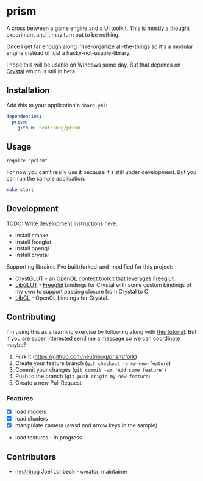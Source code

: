 # prism

A cross between a game engine and a UI toolkit.
This is mostly a thought experiment and it may turn out to be nothing.

Once I get far enough along I'll re-organize all-the-things so it's a modular engine instead of just a hacky-not-usable-library.

I hope this will be usable on Windows some day. But that depends on [Crystal](https://github.com/crystal-lang/crystal/wiki/Platform-Support) which is still in beta.

## Installation

Add this to your application's `shard.yml`:

```yaml
dependencies:
  prism:
    github: neutrinog/prism
```

## Usage

```crystal
require "prism"
```
For now you can't really use it because it's still under development. But you can run the sample application.

```bash
make start
```

## Development

TODO: Write development instructions here.

- install cmake
- install freeglut
- install opengl
- install crystal

Supporting libraires I've built/forked-and-modified for this project:

- [CrystGLUT](https://github.com/neutrinog/cryst_glut) - an OpenGL context toolkit that leverages [Freeglut](http://freeglut.sourceforge.net/).
- [LibGLUT](https://github.com/neutrinog/lib_glut) - [Freeglut](http://freeglut.sourceforge.net/) bindings for Crystal with some custom bindings of my own to support passing closure from Crystal to C.
- [LibGL](https://github.com/neutrinog/cryst_glut) - OpenGL bindings for Crystal.

## Contributing

I'm using this as a learning exercise by following along with [this tutorial](https://www.youtube.com/watch?v=ss3AnSxJ2X8&list=PLEETnX-uPtBXP_B2yupUKlflXBznWIlL5&index=1). But if you are super interested send me a message so we can coordinate maybe?

1. Fork it (<https://github.com/neutrinog/prism/fork>)
2. Create your feature branch (`git checkout -b my-new-feature`)
3. Commit your changes (`git commit -am 'Add some feature'`)
4. Push to the branch (`git push origin my-new-feature`)
5. Create a new Pull Request

### Features

- [x] load models
- [x] load shaders
- [x] manipulate camera (awsd and arrow keys in the sample)
- load textures - in progress


## Contributors

- [neutrinog](https://github.com/neutrinog) Joel Lonbeck - creator, maintainer
